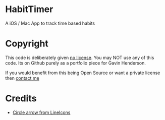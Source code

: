 # HabitTimer
A iOS / Mac App to track time based habits

# Copyright

This code is deliberately given [no license](https://choosealicense.com/no-permission/). You may NOT use any of this code. Its on Github purely as a portfolio piece for Gavin Henderson.

If you would benefit from this being Open Source or want a private license then [contact me](mailto:habittimer@gavinhederson.co.uk)

# Credits

- [Circle arrow from LineIcons](https://lineicons.com/icons/?search=spinner-arrow)
